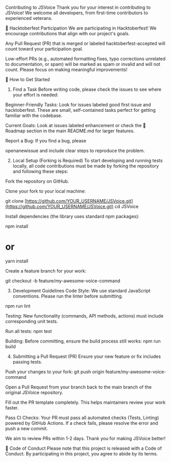 Contributing to JSVoice
Thank you for your interest in contributing to JSVoice! We welcome all developers, from first-time contributors to experienced veterans.

🎉 Hacktoberfest Participation
We are participating in Hacktoberfest! We encourage contributions that align with our project's goals.

Any Pull Request (PR) that is merged or labeled hacktoberfest-accepted will count toward your participation goal.

Low-effort PRs (e.g., automated formatting fixes, typo corrections unrelated to documentation, or spam) will be marked as spam or invalid and will not count. Please focus on making meaningful improvements!

🤝 How to Get Started
1. Find a Task
Before writing code, please check the issues to see where your effort is needed:

Beginner-Friendly Tasks: Look for issues labeled good first issue and hacktoberfest. These are small, self-contained tasks perfect for getting familiar with the codebase.

Current Goals: Look at issues labeled enhancement or check the 🚧 Roadmap section in the main README.md for larger features.

Report a Bug: If you find a bug, please 

openanewissue
 and include clear steps to reproduce the problem.

2. Local Setup (Forking is Required)
To start developing and running tests locally, all code contributions must be made by forking the repository and following these steps:

Fork the repository on GitHub.

Clone your fork to your local machine:

git clone [https://github.com/YOUR_USERNAME/JSVoice.git](https://github.com/YOUR_USERNAME/JSVoice.git)
cd JSVoice


Install dependencies (the library uses standard npm packages):

npm install
# or
yarn install


Create a feature branch for your work:

git checkout -b feature/my-awesome-voice-command


3. Development Guidelines
Code Style: We use standard JavaScript conventions. Please run the linter before submitting.

npm run lint


Testing: New functionality (commands, API methods, actions) must include corresponding unit tests.

Run all tests: npm test

Building: Before committing, ensure the build process still works: npm run build

4. Submitting a Pull Request (PR)
Ensure your new feature or fix includes passing tests.

Push your changes to your fork: git push origin feature/my-awesome-voice-command

Open a Pull Request from your branch back to the main branch of the original JSVoice repository.

Fill out the PR template completely. This helps maintainers review your work faster.

Pass CI Checks: Your PR must pass all automated checks (Tests, Linting) powered by GitHub Actions. If a check fails, please resolve the error and push a new commit.

We aim to review PRs within 1-2 days. Thank you for making JSVoice better!

📜 Code of Conduct
Please note that this project is released with a Code of Conduct. By participating in this project, you agree to abide by its terms.